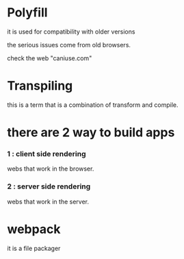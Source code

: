 # Polyfill 

it is used for compatibility with older versions

the serious issues come from old browsers.

check the web "caniuse.com"

# Transpiling

this is a term that is a combination of transform and compile.

# there are 2 way to build apps

### 1 : client side rendering
webs that work in the browser.

### 2 : server side rendering
webs that work in the server.

# webpack
it is a file packager 